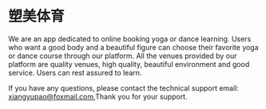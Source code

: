 # 塑美体育

We are an app dedicated to online booking yoga or dance learning. Users who want a good body and a beautiful figure can choose their favorite yoga or dance course through our platform. All the venues provided by our platform are quality venues, high quality, beautiful environment and good service. Users can rest assured to learn.

If you have any questions, please contact the technical support email: xiangyupao@foxmail.com,Thank you for your support.
